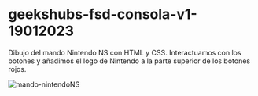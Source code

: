 # geekshubs-fsd-consola-v1-19012023
Dibujo del mando Nintendo NS con HTML y CSS.
Interactuamos con los botones y añadimos el logo de Nintendo a la parte superior de los botones rojos.

![mando-nintendoNS](https://user-images.githubusercontent.com/65761160/213921738-07dc5238-9595-4deb-90c1-f44b8a69e70f.jpg)

